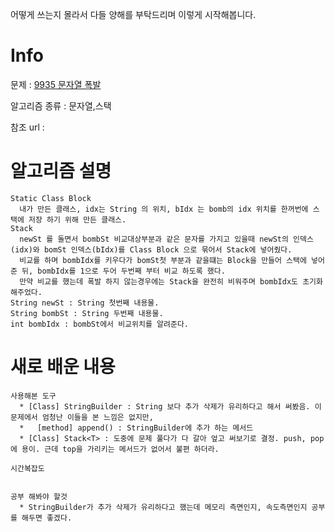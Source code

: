어떻게 쓰는지 몰라서 다들 양해를 부탁드리며 이렇게 시작해봅니다.


# Info

문제 : [9935 문자열 폭발](https://www.acmicpc.net/problem/9935)

알고리즘 종류 : 문자열,스택

참조 url :

# 알고리즘 설명
    Static Class Block 
      내가 만든 클래스, idx는 String 의 위치, bIdx 는 bomb의 idx 위치를 한꺼번에 스택에 저장 하기 위해 만든 클래스. 
    Stack
      newSt 를 돌면서 bombSt 비교대상부분과 같은 문자를 가지고 있을때 newSt의 인덱스(idx)와 bomSt 인덱스(bIdx)를 Class Block 으로 묶어서 Stack에 넣어줬다. 
      비교를 하며 bombIdx를 키우다가 bomSt첫 부분과 같을떄는 Block을 만들어 스택에 넣어 준 뒤, bombIdx를 1으로 두어 두번째 부터 비교 하도록 했다. 
      만약 비교를 했는데 폭발 하지 않는경우에는 Stack을 완전히 비워주며 bombIdx도 초기화 해주었다.
    String newSt : String 첫번째 내용물. 
    String bombSt : String 두번째 내용물.
    int bombIdx : bombSt에서 비교위치를 알려준다. 
# 새로 배운 내용
    사용해본 도구
      * [Class] StringBuilder : String 보다 추가 삭제가 유리하다고 해서 써봤음. 이 문제에서 엄청난 이들을 본 느낌은 없지만, 
      *   [method] append() : StringBuilder에 추가 하는 메서드
      * [Class] Stack<T> : 도중에 문제 풀다가 다 갈아 엎고 써보기로 결정. push, pop 에 용이. 근데 top을 가리키는 메서드가 없어서 불편 하더라.

    시간복잡도


    공부 해봐야 할것
      * StringBuilder가 추가 삭제가 유리하다고 했는데 메모리 측면인지, 속도측면인지 공부를 해두면 좋겠다.

